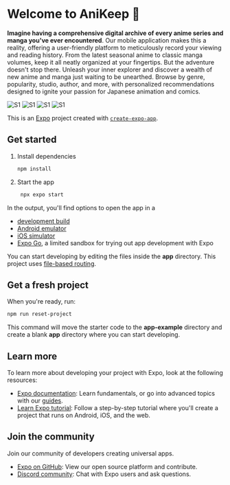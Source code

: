 # Welcome to AniKeep 👋

**Imagine having a comprehensive digital archive of every anime series and manga you've ever encountered**. Our mobile application makes this a reality, offering a user-friendly platform to meticulously record your viewing and reading history. From the latest seasonal anime to classic manga volumes, keep it all neatly organized at your fingertips. But the adventure doesn't stop there. Unleash your inner explorer and discover a wealth of new anime and manga just waiting to be unearthed. Browse by genre, popularity, studio, author, and more, with personalized recommendations designed to ignite your passion for Japanese animation and comics.


![S1](./ReadmeImages/Screenshot_1744039997.png)
![S1](./ReadmeImages/Screenshot_1744040379.png)
![S1](./ReadmeImages/Screenshot_1744040644.png)
![S1](./ReadmeImages/Screenshot_1744040650.png)



This is an [Expo](https://expo.dev) project created with [`create-expo-app`](https://www.npmjs.com/package/create-expo-app).

## Get started

1. Install dependencies

   ```bash
   npm install
   ```

2. Start the app

   ```bash
    npx expo start
   ```

In the output, you'll find options to open the app in a

- [development build](https://docs.expo.dev/develop/development-builds/introduction/)
- [Android emulator](https://docs.expo.dev/workflow/android-studio-emulator/)
- [iOS simulator](https://docs.expo.dev/workflow/ios-simulator/)
- [Expo Go](https://expo.dev/go), a limited sandbox for trying out app development with Expo

You can start developing by editing the files inside the **app** directory. This project uses [file-based routing](https://docs.expo.dev/router/introduction).

## Get a fresh project

When you're ready, run:

```bash
npm run reset-project
```

This command will move the starter code to the **app-example** directory and create a blank **app** directory where you can start developing.

## Learn more

To learn more about developing your project with Expo, look at the following resources:

- [Expo documentation](https://docs.expo.dev/): Learn fundamentals, or go into advanced topics with our [guides](https://docs.expo.dev/guides).
- [Learn Expo tutorial](https://docs.expo.dev/tutorial/introduction/): Follow a step-by-step tutorial where you'll create a project that runs on Android, iOS, and the web.

## Join the community

Join our community of developers creating universal apps.

- [Expo on GitHub](https://github.com/expo/expo): View our open source platform and contribute.
- [Discord community](https://chat.expo.dev): Chat with Expo users and ask questions.
